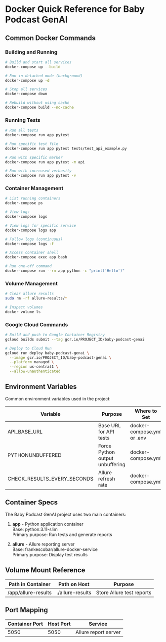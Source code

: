 # Docker Quick Reference for Baby Podcast GenAI

## Common Docker Commands

### Building and Running

```bash
# Build and start all services
docker-compose up --build

# Run in detached mode (background)
docker-compose up -d

# Stop all services
docker-compose down

# Rebuild without using cache
docker-compose build --no-cache
```

### Running Tests

```bash
# Run all tests
docker-compose run app pytest

# Run specific test file
docker-compose run app pytest tests/test_api_example.py

# Run with specific marker
docker-compose run app pytest -m api

# Run with increased verbosity
docker-compose run app pytest -v
```

### Container Management

```bash
# List running containers
docker-compose ps

# View logs
docker-compose logs

# View logs for specific service
docker-compose logs app

# Follow logs (continuous)
docker-compose logs -f

# Access container shell
docker-compose exec app bash

# Run one-off command
docker-compose run --rm app python -c "print('Hello')"
```

### Volume Management

```bash
# Clear allure results
sudo rm -rf allure-results/*

# Inspect volumes
docker volume ls
```

### Google Cloud Commands

```bash
# Build and push to Google Container Registry
gcloud builds submit --tag gcr.io/PROJECT_ID/baby-podcast-genai

# Deploy to Cloud Run
gcloud run deploy baby-podcast-genai \
  --image gcr.io/PROJECT_ID/baby-podcast-genai \
  --platform managed \
  --region us-central1 \
  --allow-unauthenticated
```

## Environment Variables

Common environment variables used in the project:

| Variable | Purpose | Where to Set |
|----------|---------|-------------|
| API_BASE_URL | Base URL for API tests | docker-compose.yml or .env |
| PYTHONUNBUFFERED | Force Python output unbuffering | docker-compose.yml |
| CHECK_RESULTS_EVERY_SECONDS | Allure refresh rate | docker-compose.yml |

## Container Specs

The Baby Podcast GenAI project uses two main containers:

1. **app** - Python application container  
   Base: python:3.11-slim  
   Primary purpose: Run tests and generate reports

2. **allure** - Allure reporting server  
   Base: frankescobar/allure-docker-service  
   Primary purpose: Display test results

## Volume Mount Reference

| Path in Container | Path on Host | Purpose |
|-------------------|--------------|---------|
| /app/allure-results | ./allure-results | Store Allure test reports |

## Port Mapping

| Container Port | Host Port | Service |
|----------------|-----------|---------|
| 5050 | 5050 | Allure report server | 